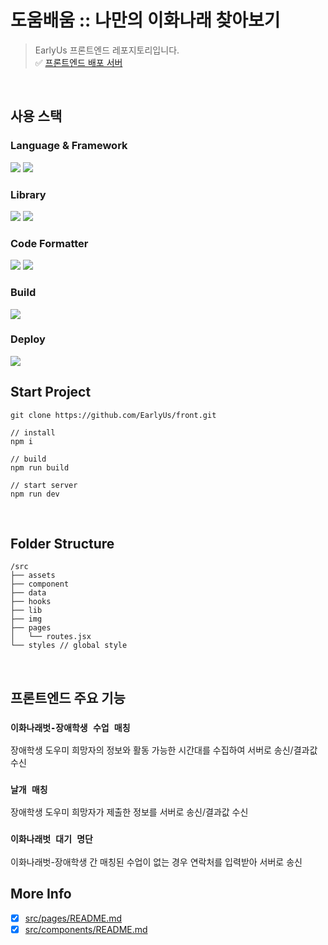 # 도움배움 :: 나만의 이화나래 찾아보기

> EarlyUs 프론트엔드 레포지토리입니다. <br />
> ✅ [프론트엔드 배포 서버](https://earlyus-front.vercel.app/, 'EarlyUs - 도움배움')<br />

<br>

## 사용 스택

### Language & Framework

<img src="https://img.shields.io/badge/javascript-F7DF1E?style=for-the-badge&logo=javascript&logoColor=black"> <img src="https://img.shields.io/badge/React-61DAFB?style=for-the-badge&logo=React&logoColor=black">

### Library

<img src="https://img.shields.io/badge/ReactRouter-CA4245?style=for-the-badge&logo=ReactRouter&logoColor=white"> <img src="https://img.shields.io/badge/StyledComponents-DB7093?style=for-the-badge&logo=StyledComponents&logoColor=white">

### Code Formatter

<img src="https://img.shields.io/badge/Prettier-F7B93E?style=for-the-badge&logo=Prettier&logoColor=black"> <img src="https://img.shields.io/badge/Eslint-4B32C3?style=for-the-badge&logo=Eslint&logoColor=white">

### Build

<img src="https://img.shields.io/badge/Vite-646CFF?style=for-the-badge&logo=Vite&logoColor=white">

### Deploy

<img src="https://img.shields.io/badge/Vercel-000000?style=for-the-badge&logo=Vercel&logoColor=white">

<br>

## Start Project

```
git clone https://github.com/EarlyUs/front.git

// install
npm i

// build
npm run build

// start server
npm run dev
```

<br>

## Folder Structure

```
/src
├── assets
├── component
├── data
├── hooks
├── lib
├── img
├── pages
│   └── routes.jsx
└── styles // global style
```

<br>

## 프론트엔드 주요 기능

### `이화나래벗-장애학생 수업 매칭`

장애학생 도우미 희망자의 정보와 활동 가능한 시간대를 수집하여 서버로 송신/결과값 수신

### `날개 매칭`

장애학생 도우미 희망자가 제출한 정보를 서버로 송신/결과값 수신

### `이화나래벗 대기 명단`

이화나래벗-장애학생 간 매칭된 수업이 없는 경우 연락처를 입력받아 서버로 송신

## More Info

- [x] [src/pages/README.md](https://github.com/EarlyUs/front/blob/main/src/pages/README.md)
- [x] [src/components/README.md](https://github.com/EarlyUs/front/blob/main/src/components/README.md)
